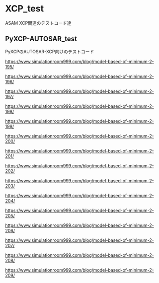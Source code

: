 # XCP_test
ASAM XCP関連のテストコード達

## PyXCP-AUTOSAR_test
PyXCPのAUTOSAR-XCP向けのテストコード


https://www.simulationroom999.com/blog/model-based-of-minimum-2-195/

https://www.simulationroom999.com/blog/model-based-of-minimum-2-196/

https://www.simulationroom999.com/blog/model-based-of-minimum-2-197/

https://www.simulationroom999.com/blog/model-based-of-minimum-2-198/

https://www.simulationroom999.com/blog/model-based-of-minimum-2-199/

https://www.simulationroom999.com/blog/model-based-of-minimum-2-200/

https://www.simulationroom999.com/blog/model-based-of-minimum-2-201/

https://www.simulationroom999.com/blog/model-based-of-minimum-2-202/

https://www.simulationroom999.com/blog/model-based-of-minimum-2-203/

https://www.simulationroom999.com/blog/model-based-of-minimum-2-204/

https://www.simulationroom999.com/blog/model-based-of-minimum-2-205/

https://www.simulationroom999.com/blog/model-based-of-minimum-2-206/

https://www.simulationroom999.com/blog/model-based-of-minimum-2-207/

https://www.simulationroom999.com/blog/model-based-of-minimum-2-208/

https://www.simulationroom999.com/blog/model-based-of-minimum-2-209/

